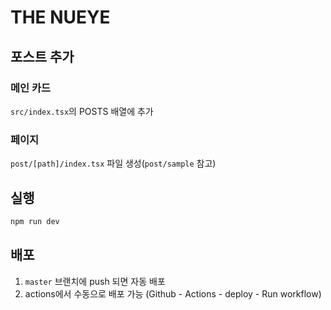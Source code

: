 # THE NUEYE
## 포스트 추가

### 메인 카드
`src/index.tsx`의 POSTS 배열에 추가

### 페이지
`post/[path]/index.tsx` 파일 생성(`post/sample` 참고)

## 실행

```bash
npm run dev
```

## 배포

1. `master` 브랜치에 push 되면 자동 배포
2. actions에서 수동으로 배포 가능 (Github - Actions - deploy - Run workflow)